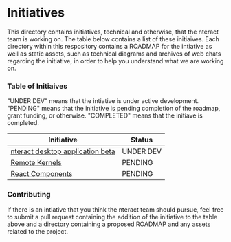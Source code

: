 # Initiatives

This directory contains initiatives, technical and otherwise, that the nteract
team is working on. The table below contains a list of these initiaives. Each
directory within this respository contains a ROADMAP for the intiative as well
as static assets, such as technical diagrams and archives of web chats regarding
the initiative, in order to help you understand what we are working on.

### Table of Initiaives

"UNDER DEV" means that the intiative is under active development. "PENDING" means
that the initiative is pending completion of the roadmap, grant funding, or otherwise.
"COMPLETED" means that the initiave is completed.

| Initiative                                                      | Status     |
|-----------------------------------------------------------------|------------|
| [nteract desktop application beta](./nteract-beta)              | UNDER DEV  |
| [Remote Kernels](./remote-kernels)                              | PENDING    |
| [React Components](./react-components)                          | PENDING    |

### Contributing

If there is an intiative that you think the nteract team should pursue, feel
free to submit a pull request containing the addition of the initiative to the
table above and a directory containing a proposed ROADMAP and any assets related
to the project.

